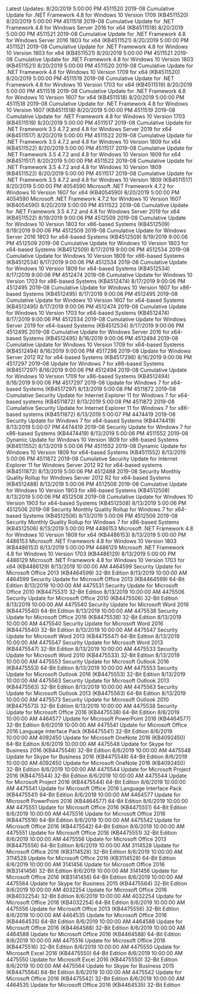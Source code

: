 Latest Updates:
8/20/2019 5:00:00 PM  4511520  2019-08 Cumulative Update for .NET Framework 4.8 for Windows 10 Version 1709 (KB4511520)
8/20/2019 5:00:00 PM  4511518  2019-08 Cumulative Update for .NET Framework 4.8 for Windows Server 2016 for x64 (KB4511518)
8/20/2019 5:00:00 PM  4511521  2019-08 Cumulative Update for .NET Framework 4.8 for Windows Server 2016 1803 for x64 (KB4511521)
8/20/2019 5:00:00 PM  4511521  2019-08 Cumulative Update for .NET Framework 4.8 for Windows 10 Version 1803 for x64 (KB4511521)
8/20/2019 5:00:00 PM  4511521  2019-08 Cumulative Update for .NET Framework 4.8 for Windows 10 Version 1803 (KB4511521)
8/20/2019 5:00:00 PM  4511520  2019-08 Cumulative Update for .NET Framework 4.8 for Windows 10 Version 1709 for x64 (KB4511520)
8/20/2019 5:00:00 PM  4511519  2019-08 Cumulative Update for .NET Framework 4.8 for Windows 10 Version 1703 for x64 (KB4511519)
8/20/2019 5:00:00 PM  4511518  2019-08 Cumulative Update for .NET Framework 4.8 for Windows 10 Version 1607 for x64 (KB4511518)
8/20/2019 5:00:00 PM  4511518  2019-08 Cumulative Update for .NET Framework 4.8 for Windows 10 Version 1607 (KB4511518)
8/20/2019 5:00:00 PM  4511519  2019-08 Cumulative Update for .NET Framework 4.8 for Windows 10 Version 1703 (KB4511519)
8/20/2019 5:00:00 PM  4511517  2019-08 Cumulative Update for .NET Framework 3.5 4.7.2 and 4.8 for Windows Server 2019 for x64 (KB4511517)
8/20/2019 5:00:00 PM  4511522  2019-08 Cumulative Update for .NET Framework 3.5 4.7.2 and 4.8 for Windows 10 Version 1809 for x64 (KB4511522)
8/20/2019 5:00:00 PM  4511517  2019-08 Cumulative Update for .NET Framework 3.5 4.7.2 and 4.8 for Windows 10 Version 1809 for x64 (KB4511517)
8/20/2019 5:00:00 PM  4511522  2019-08 Cumulative Update for .NET Framework 3.5 4.7.2 and 4.8 for Windows 10 Version 1809 (KB4511522)
8/20/2019 5:00:00 PM  4511517  2019-08 Cumulative Update for .NET Framework 3.5 4.7.2 and 4.8 for Windows 10 Version 1809 (KB4511517)
8/20/2019 5:00:00 PM  4054590  Microsoft .NET Framework 4.7.2 for Windows 10 Version 1607 for x64 (KB4054590)
8/20/2019 5:00:00 PM  4054590  Microsoft .NET Framework 4.7.2 for Windows 10 Version 1607 (KB4054590)
8/20/2019 5:00:00 PM  4511522  2019-08 Cumulative Update for .NET Framework 3.5 4.7.2 and 4.8 for Windows Server 2019 for x64 (KB4511522)
8/19/2019 9:00:06 PM  4512509  2019-08 Cumulative Update for Windows 10 Version 1803 for x86-based Systems (KB4512509)
8/19/2019 9:00:06 PM  4512509  2019-08 Cumulative Update for Windows Server 2016 1803 for x64-based Systems (KB4512509)
8/19/2019 9:00:06 PM  4512509  2019-08 Cumulative Update for Windows 10 Version 1803 for x64-based Systems (KB4512509)
8/17/2019 9:00:06 PM  4512534  2019-08 Cumulative Update for Windows 10 Version 1809 for x86-based Systems (KB4512534)
8/17/2019 9:00:06 PM  4512534  2019-08 Cumulative Update for Windows 10 Version 1809 for x64-based Systems (KB4512534)
8/17/2019 9:00:06 PM  4512474  2019-08 Cumulative Update for Windows 10 Version 1703 for x86-based Systems (KB4512474)
8/17/2019 9:00:06 PM  4512495  2019-08 Cumulative Update for Windows 10 Version 1607 for x86-based Systems (KB4512495)
8/17/2019 9:00:06 PM  4512495  2019-08 Cumulative Update for Windows 10 Version 1607 for x64-based Systems (KB4512495)
8/17/2019 9:00:06 PM  4512474  2019-08 Cumulative Update for Windows 10 Version 1703 for x64-based Systems (KB4512474)
8/17/2019 9:00:06 PM  4512534  2019-08 Cumulative Update for Windows Server 2019 for x64-based Systems (KB4512534)
8/17/2019 9:00:06 PM  4512495  2019-08 Cumulative Update for Windows Server 2016 for x64-based Systems (KB4512495)
8/16/2019 9:00:06 PM  4512494  2019-08 Cumulative Update for Windows 10 Version 1709 for x64-based Systems (KB4512494)
8/16/2019 9:00:06 PM  4517298  2019-08 Update for Windows Server 2012 R2 for x64-based Systems (KB4517298)
8/16/2019 9:00:06 PM  4517297  2019-08 Update for Windows 7 for x86-based Systems (KB4517297)
8/16/2019 9:00:06 PM  4512494  2019-08 Cumulative Update for Windows 10 Version 1709 for x86-based Systems (KB4512494)
8/16/2019 9:00:06 PM  4517297  2019-08 Update for Windows 7 for x64-based Systems (KB4517297)
8/13/2019 5:00:08 PM  4511872  2019-08 Cumulative Security Update for Internet Explorer 11 for Windows 7 for x64-based systems (KB4511872)
8/13/2019 5:00:08 PM  4511872  2019-08 Cumulative Security Update for Internet Explorer 11 for Windows 7 for x86-based systems (KB4511872)
8/13/2019 5:00:07 PM  4474419  2019-08 Security Update for Windows 7 for x64-based Systems (KB4474419)
8/13/2019 5:00:07 PM  4474419  2019-08 Security Update for Windows 7 for x86-based Systems (KB4474419)
8/13/2019 5:00:06 PM  4511552  2019-08 Dynamic Update for Windows 10 Version 1809 for x86-based Systems (KB4511552)
8/13/2019 5:00:06 PM  4511552  2019-08 Dynamic Update for Windows 10 Version 1809 for x64-based Systems (KB4511552)
8/13/2019 5:00:06 PM  4511872  2019-08 Cumulative Security Update for Internet Explorer 11 for Windows Server 2012 R2 for x64-based systems (KB4511872)
8/13/2019 5:00:06 PM  4512488  2019-08 Security Monthly Quality Rollup for Windows Server 2012 R2 for x64-based Systems (KB4512488)
8/13/2019 5:00:06 PM  4512508  2019-08 Cumulative Update for Windows 10 Version 1903 for x86-based Systems (KB4512508)
8/13/2019 5:00:06 PM  4512508  2019-08 Cumulative Update for Windows 10 Version 1903 for x64-based Systems (KB4512508)
8/13/2019 5:00:06 PM  4512506  2019-08 Security Monthly Quality Rollup for Windows 7 for x64-based Systems (KB4512506)
8/13/2019 5:00:06 PM  4512506  2019-08 Security Monthly Quality Rollup for Windows 7 for x86-based Systems (KB4512506)
8/13/2019 5:00:00 PM  4486153  Microsoft .NET Framework 4.8 for Windows 10 Version 1809 for x64 (KB4486153)
8/13/2019 5:00:00 PM  4486153  Microsoft .NET Framework 4.8 for Windows 10 Version 1803 (KB4486153)
8/13/2019 5:00:00 PM  4486129  Microsoft .NET Framework 4.8 for Windows 10 Version 1703 (KB4486129)
8/13/2019 5:00:00 PM  4486129  Microsoft .NET Framework 4.8 for Windows 10 Version 1703 for x64 (KB4486129)
8/13/2019 10:00:00 AM 4464599  Security Update for Microsoft Office 2013 (KB4464599) 32-Bit Edition
8/13/2019 10:00:00 AM 4464599  Security Update for Microsoft Office 2013 (KB4464599) 64-Bit Edition
8/13/2019 10:00:00 AM 4475531  Security Update for Microsoft Office 2010 (KB4475531) 32-Bit Edition
8/13/2019 10:00:00 AM 4475506  Security Update for Microsoft Office 2010 (KB4475506) 32-Bit Edition
8/13/2019 10:00:00 AM 4475540  Security Update for Microsoft Word 2016 (KB4475540) 64-Bit Edition
8/13/2019 10:00:00 AM 4475538  Security Update for Microsoft Office 2016 (KB4475538) 32-Bit Edition
8/13/2019 10:00:00 AM 4475540  Security Update for Microsoft Word 2016 (KB4475540) 32-Bit Edition
8/13/2019 10:00:00 AM 4475547  Security Update for Microsoft Word 2013 (KB4475547) 64-Bit Edition
8/13/2019 10:00:00 AM 4475547  Security Update for Microsoft Word 2013 (KB4475547) 32-Bit Edition
8/13/2019 10:00:00 AM 4475533  Security Update for Microsoft Word 2010 (KB4475533) 32-Bit Edition
8/13/2019 10:00:00 AM 4475553  Security Update for Microsoft Outlook 2016 (KB4475553) 64-Bit Edition
8/13/2019 10:00:00 AM 4475553  Security Update for Microsoft Outlook 2016 (KB4475553) 32-Bit Edition
8/13/2019 10:00:00 AM 4475563  Security Update for Microsoft Outlook 2013 (KB4475563) 32-Bit Edition
8/13/2019 10:00:00 AM 4475563  Security Update for Microsoft Outlook 2013 (KB4475563) 64-Bit Edition
8/13/2019 10:00:00 AM 4475573  Security Update for Microsoft Outlook 2010 (KB4475573) 32-Bit Edition
8/13/2019 10:00:00 AM 4475538  Security Update for Microsoft Office 2016 (KB4475538) 64-Bit Edition
8/6/2019 10:00:00 AM  4464577  Update for Microsoft PowerPoint 2016 (KB4464577) 32-Bit Edition
8/6/2019 10:00:00 AM  4475541  Update for Microsoft Office 2016 Language Interface Pack (KB4475541) 32-Bit Edition
8/6/2019 10:00:00 AM  4092450  Update for Microsoft OneNote 2016 (KB4092450) 64-Bit Edition
8/6/2019 10:00:00 AM  4475548  Update for Skype for Business 2016 (KB4475548) 32-Bit Edition
8/6/2019 10:00:00 AM  4475548  Update for Skype for Business 2016 (KB4475548) 64-Bit Edition
8/6/2019 10:00:00 AM  4092450  Update for Microsoft OneNote 2016 (KB4092450) 32-Bit Edition
8/6/2019 10:00:00 AM  4475544  Update for Microsoft Project 2016 (KB4475544) 32-Bit Edition
8/6/2019 10:00:00 AM  4475544  Update for Microsoft Project 2016 (KB4475544) 64-Bit Edition
8/6/2019 10:00:00 AM  4475541  Update for Microsoft Office 2016 Language Interface Pack (KB4475541) 64-Bit Edition
8/6/2019 10:00:00 AM  4464577  Update for Microsoft PowerPoint 2016 (KB4464577) 64-Bit Edition
8/6/2019 10:00:00 AM  4475551  Update for Microsoft Office 2016 (KB4475551) 64-Bit Edition
8/6/2019 10:00:00 AM  4475516  Update for Microsoft Office 2016 (KB4475516) 64-Bit Edition
8/6/2019 10:00:00 AM  4475542  Update for Microsoft Office 2016 (KB4475542) 64-Bit Edition
8/6/2019 10:00:00 AM  4475551  Update for Microsoft Office 2016 (KB4475551) 32-Bit Edition
8/6/2019 10:00:00 AM  4475556  Update for Microsoft Office 2013 (KB4475556) 64-Bit Edition
8/6/2019 10:00:00 AM  3114528  Update for Microsoft Office 2016 (KB3114528) 32-Bit Edition
8/6/2019 10:00:00 AM  3114528  Update for Microsoft Office 2016 (KB3114528) 64-Bit Edition
8/6/2019 10:00:00 AM  3141456  Update for Microsoft Office 2016 (KB3141456) 32-Bit Edition
8/6/2019 10:00:00 AM  3141456  Update for Microsoft Office 2016 (KB3141456) 64-Bit Edition
8/6/2019 10:00:00 AM  4475564  Update for Skype for Business 2015 (KB4475564) 32-Bit Edition
8/6/2019 10:00:00 AM  4032254  Update for Microsoft Office 2016 (KB4032254) 32-Bit Edition
8/6/2019 10:00:00 AM  4032254  Update for Microsoft Office 2016 (KB4032254) 64-Bit Edition
8/6/2019 10:00:00 AM  4475556  Update for Microsoft Office 2013 (KB4475556) 32-Bit Edition
8/6/2019 10:00:00 AM  4464535  Update for Microsoft Office 2016 (KB4464535) 64-Bit Edition
8/6/2019 10:00:00 AM  4464588  Update for Microsoft Office 2016 (KB4464588) 32-Bit Edition
8/6/2019 10:00:00 AM  4464588  Update for Microsoft Office 2016 (KB4464588) 64-Bit Edition
8/6/2019 10:00:00 AM  4475516  Update for Microsoft Office 2016 (KB4475516) 32-Bit Edition
8/6/2019 10:00:00 AM  4475550  Update for Microsoft Excel 2016 (KB4475550) 64-Bit Edition
8/6/2019 10:00:00 AM  4475550  Update for Microsoft Excel 2016 (KB4475550) 32-Bit Edition
8/6/2019 10:00:00 AM  4475564  Update for Skype for Business 2015 (KB4475564) 64-Bit Edition
8/6/2019 10:00:00 AM  4475542  Update for Microsoft Office 2016 (KB4475542) 32-Bit Edition
8/6/2019 10:00:00 AM  4464535  Update for Microsoft Office 2016 (KB4464535) 32-Bit Edition